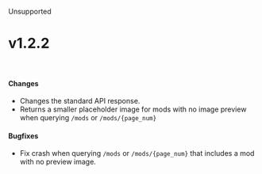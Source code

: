 <span class="badge bg-secondary-subtle border border-secondary-subtle text-secondary-emphasis rounded-pill"><i class="bi bi-x-lg"></i> Unsupported</span>

# v1.2.2
<br/>

#### Changes
- Changes the standard API response.
- Returns a smaller placeholder image for mods with no image preview when querying `/mods` or `/mods/{page_num}`

#### Bugfixes
- Fix crash when querying `/mods` or `/mods/{page_num}` that includes a mod with no preview image.
